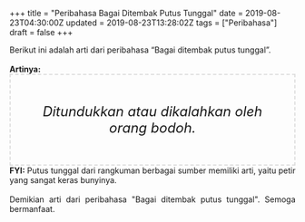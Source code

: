 +++
title = "Peribahasa Bagai Ditembak Putus Tunggal"
date = 2019-08-23T04:30:00Z
updated = 2019-08-23T13:28:02Z
tags = ["Peribahasa"]
draft = false
+++

<div dir="ltr" style="text-align: left;" trbidi="on"><div style="text-align: justify;">Berikut ini adalah arti dari peribahasa “Bagai ditembak putus tunggal”.</div><br /><div style="text-align: justify;"><b>Artinya:</b></div><div style="border: 2px dashed #ddd; font-size: 24px; height: auto; margin: 0 auto; padding: 50px; text-align: center; width: auto;"><i>Ditundukkan atau dikalahkan oleh orang bodoh.</i></div><div style="text-align: justify;"><b>FYI:</b> Putus tunggal dari rangkuman berbagai sumber memiliki arti, yaitu petir yang sangat keras bunyinya.<br /><br /></div><div style="text-align: justify;">Demikian arti dari peribahasa "Bagai ditembak putus tunggal". Semoga bermanfaat.</div></div>
